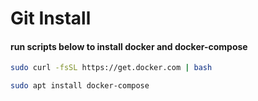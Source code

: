 # Git Install
#### run scripts below to install docker and docker-compose

```bash
sudo curl -fsSL https://get.docker.com | bash

sudo apt install docker-compose
```


